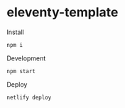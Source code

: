 # eleventy-template

Install

```
npm i
```

Development

```
npm start
```

Deploy

```
netlify deploy
```
